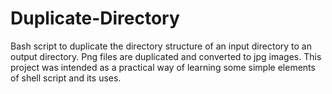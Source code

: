 # Duplicate-Directory
Bash script to duplicate the directory structure of an input directory to an output directory.
Png files are duplicated and converted to jpg images.
This project was intended as a practical way of learning some simple elements of shell script and its uses.
